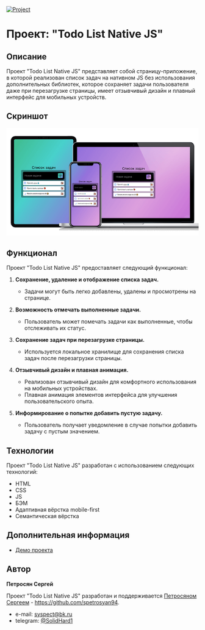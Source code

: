 [![Project](https://img.shields.io/badge/Project-Todo_List-blue.svg)](https://spetrosyan94.github.io/todo-list-nativejs/)

# Проект: "Todo List Native JS"

## Описание

Проект "Todo List Native JS" представляет собой страницу-приложение, в которой реализован список задач на нативном JS без использования дополнительных библиотек, которое сохраняет задачи пользователя даже при перезагрузке страницы, имеет отзывчивый дизайн и плавный интерфейс для мобильных устройств.

## Скриншот

![Desktop screenshot](./screenshot/screen-1.png)

## Функционал

Проект "Todo List Native JS" предоставляет следующий функционал:

1. **Сохранение, удаление и отображение списка задач.**
   - Задачи могут быть легко добавлены, удалены и просмотрены на странице.

2. **Возможность отмечать выполненные задачи.**
   - Пользователь может помечать задачи как выполненные, чтобы отслеживать их статус.

3. **Сохранение задач при перезагрузке страницы.**
   - Используется локальное хранилище для сохранения списка задач после перезагрузки страницы.

4. **Отзывчивый дизайн и плавная анимация.**
   - Реализован отзывчивый дизайн для комфортного использования на мобильных устройствах.
   - Плавная анимация элементов интерфейса для улучшения пользовательского опыта.

5. **Информирование о попытке добавить пустую задачу.**
   - Пользователь получает уведомление в случае попытки добавить задачу с пустым значением.

## Технологии

Проект "Todo List Native JS" разработан с использованием следующих технологий:

- HTML
- CSS
- JS
- БЭМ
- Адаптивная вёрстка mobile-first
- Семантическая вёрстка

## Дополнительная информация

- [Демо проекта](https://spetrosyan94.github.io/todo-list-nativejs/)

## Автор

**Петросян Сергей**

Проект "Todo List Native JS" разработан и поддерживается [Петросяном Сергеем](https://github.com/spetrosyan94) - https://github.com/spetrosyan94.

- e-mail: [syspect@bk.ru](mailto:syspect@bk.ru)
- telegram: [@SolidHard1](https://t.me/SolidHard1)
